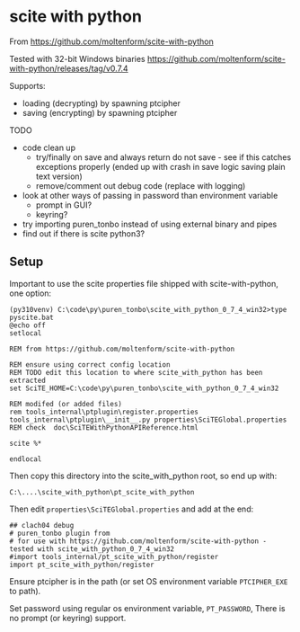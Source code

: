 # scite with python

From https://github.com/moltenform/scite-with-python

Tested with 32-bit Windows binaries https://github.com/moltenform/scite-with-python/releases/tag/v0.7.4

Supports:

  * loading (decrypting) by spawning ptcipher
  * saving (encrypting) by spawning ptcipher

TODO

  * code clean up
      * try/finally on save and always return do not save - see if this catches exceptions properly (ended up with crash in save logic saving plain text version)
      * remove/comment out debug code (replace with logging)
  * look at other ways of passing in password than environment variable
      * prompt in GUI?
      * keyring?
  * try importing puren_tonbo instead of using external binary and pipes
  * find out if there is scite python3?

## Setup

Important to use the scite properties file shipped with scite-with-python, one option:


    (py310venv) C:\code\py\puren_tonbo\scite_with_python_0_7_4_win32>type pyscite.bat
    @echo off
    setlocal

    REM from https://github.com/moltenform/scite-with-python

    REM ensure using correct config location
    REM TODO edit this location to where scite_with_python has been extracted
    set SciTE_HOME=C:\code\py\puren_tonbo\scite_with_python_0_7_4_win32

    REM modifed (or added files)
    rem tools_internal\ptplugin\register.properties tools_internal\ptplugin\__init__.py properties\SciTEGlobal.properties
    REM check  doc\SciTEWithPythonAPIReference.html

    scite %*

    endlocal

Then copy this directory into the scite_with_python root, so end up with:

    C:\....\scite_with_python\pt_scite_with_python

Then edit `properties\SciTEGlobal.properties` and add at the end:

    ## clach04 debug
    # puren_tonbo plugin from
    # for use with https://github.com/moltenform/scite-with-python - tested with scite_with_python_0_7_4_win32
    #import tools_internal/pt_scite_with_python/register
    import pt_scite_with_python/register

Ensure ptcipher is in the path (or set OS environment variable `PTCIPHER_EXE` to path).

Set password using regular os environment variable, `PT_PASSWORD`, There is no prompt (or keyring) support.
